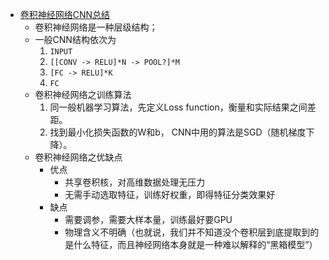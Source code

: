 * [卷积神经网络CNN总结](https://www.cnblogs.com/skyfsm/p/6790245.html)
    * 卷积神经网络是一种层级结构；
    * 一般CNN结构依次为
        1. `INPUT`
        2.	`[[CONV -> RELU]*N -> POOL?]*M` 
        3.	`[FC -> RELU]*K`
        4.	`FC`
    * 卷积神经网络之训练算法
        1.	同一般机器学习算法，先定义Loss function，衡量和实际结果之间差距。
        2.	找到最小化损失函数的W和b， CNN中用的算法是SGD（随机梯度下降）。
    * 卷积神经网络之优缺点
        * 优点
            * 共享卷积核，对高维数据处理无压力
            * 无需手动选取特征，训练好权重，即得特征分类效果好
        * 缺点
            * 需要调参，需要大样本量，训练最好要GPU
            * 物理含义不明确（也就说，我们并不知道没个卷积层到底提取到的是什么特征，而且神经网络本身就是一种难以解释的“黑箱模型”）